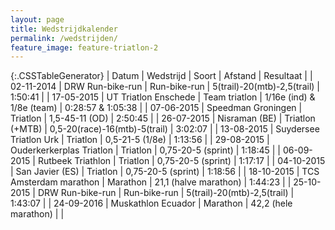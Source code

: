 ```yaml
---
layout: page
title: Wedstrijdkalender
permalink: /wedstrijden/
feature_image: feature-triatlon-2
---
```


{:.CSSTableGenerator}
| Datum      | Wedstrijd                | Soort           | Afstand                       | Resultaat             |
| 02-11-2014 | DRW Run-bike-run         | Run-bike-run    | 5(trail)-20(mtb)-2,5(trail)   | 1:50:41               |
| 17-05-2015 | UT Triatlon Enschede     | Team triatlon   | 1/16e (ind) &amp; 1/8e (team) | 0:28:57 &amp; 1:05:38 |
| 07-06-2015 | Speedman Groningen       | Triatlon        | 1,5-45-11 (OD)                | 2:50:45               |
| 26-07-2015 | Nisraman (BE)            | Triatlon (+MTB) | 0,5-20(race)-16(mtb)-5(trail) | 3:02:07               |
| 13-08-2015 | Suydersee Triatlon Urk   | Triatlon        | 0,5-21-5 (1/8e)               | 1:13:56               |
| 29-08-2015 | Ouderkerkerplas Triatlon | Triatlon        | 0,75-20-5 (sprint)            | 1:18:45               |
| 06-09-2015 | Rutbeek Triathlon        | Triatlon        | 0,75-20-5 (sprint)            | 1:17:17               |
| 04-10-2015 | San Javier (ES)          | Triatlon        | 0,75-20-5 (sprint)            | 1:18:56               |
| 18-10-2015 | TCS Amsterdam marathon   | Marathon        | 21,1 (halve marathon)         | 1:44:23               |
| 25-10-2015 | DRW Run-bike-run         | Run-bike-run    | 5(trail)-20(mtb)-2,5(trail)   | 1:43:07               |
| 24-09-2016 | Muskathlon Ecuador       | Marathon        | 42,2 (hele marathon)          |                       |
